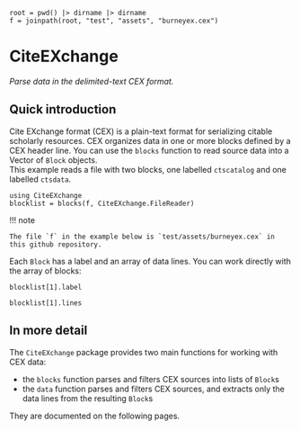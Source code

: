 ```@setup simple
root = pwd() |> dirname |> dirname
f = joinpath(root, "test", "assets", "burneyex.cex")
```


# CiteEXchange

*Parse data in the delimited-text CEX format.*


## Quick introduction

Cite EXchange format (CEX) is a plain-text format for serializing citable scholarly resources. CEX organizes data in one or more blocks defined by a CEX header line.  You can use the `blocks` function to read source data into a Vector of `Block` objects.  
This example reads a file with two blocks, one labelled `ctscatalog` and one labelled `ctsdata`.


```@example simple
using CiteEXchange
blocklist = blocks(f, CiteEXchange.FileReader)
```

!!! note

    The file `f` in the example below is `test/assets/burneyex.cex` in this github repository.


Each `Block` has a label and an array of data lines.  You can work directly with the array of blocks:

```
blocklist[1].label
```

```
blocklist[1].lines
```


## In more detail

The `CiteEXchange` package provides two main functions for working with CEX data:

- the `blocks` function parses and filters CEX sources into lists of `Block`s
- the `data` function parses and filters CEX sources, and extracts only the data lines from the resulting `Block`s


They are documented on the following pages.